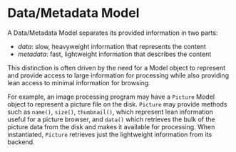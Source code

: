 # Data/Metadata Model

A Data/Metadata Model separates its provided information in two parts:

- *data*: slow, heavyweight information that represents the content
- *metadata*: fast, lightweight information that describes the content

This distinction is often driven by the need for a Model object to represent
and provide access to large information for processing while also providing 
lean access to minimal information for browsing.

For example, an image processing program may have a `Picture` Model object
to represent a picture file on the disk. `Picture` may provide methods 
such as `name()`, `size()`, `thumbnail()`, which represent lean 
information useful for a picture browser, and `data()` which retrieves
the bulk of the picture data from the disk and makes it available for
processing. When instantiated, `Picture` retrieves just the lightweight 
information from its backend.
